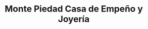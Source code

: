 ---
title: "Monte Piedad Casa de Empeño y Joyería"
url: /san-juan/monte-piedad-casa-de-empeno-y-joyeria/
shop: Leiher
---
